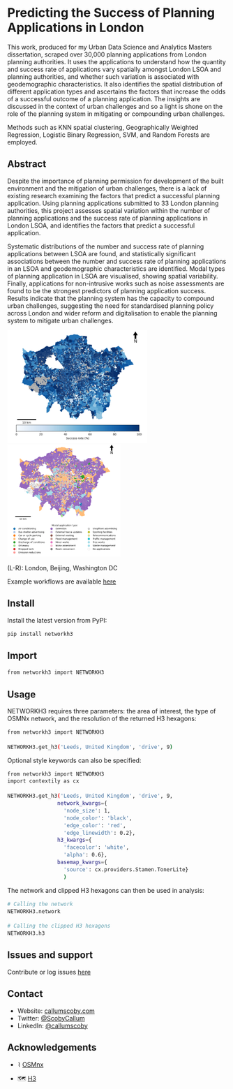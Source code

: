 <h1 align="left">Predicting the Success of Planning Applications in London</h1>

<p>This work, produced for my Urban Data Science and Analytics Masters dissertation, scraped over 30,000 planning applications from London planning authorities. It uses the applications to understand how the quantity and success rate of applications vary spatially amongst London LSOA and planning authorities, and whether such variation is associated with geodemographic characteristics. It also identifies the spatial distribution of different application types and ascertains the factors that increase the odds of a successful outcome of a planning application. The insights are discussed in the context of urban challenges and so a light is shone on the role of the planning system in mitigating or compounding urban challenges.

Methods such as KNN spatial clustering, Geographically Weighted Regression, Logistic Binary Regression, SVM, and Random Forests are employed. </p>

## Abstract
<p> Despite the importance of planning permission for development of the built environment and
the mitigation of urban challenges, there is a lack of existing research examining the factors
that predict a successful planning application. Using planning applications submitted to 33
London planning authorities, this project assesses spatial variation within the number of
planning applications and the success rate of planning applications in London LSOA, and
identifies the factors that predict a successful application.
  
Systematic distributions of the number and success rate of planning applications between
LSOA are found, and statistically significant associations between the number and success
rate of planning applications in an LSOA and geodemographic characteristics are identified.
Modal types of planning application in LSOA are visualised, showing spatial variability.
Finally, applications for non-intrusive works such as noise assessments are found to be the
strongest predictors of planning application success. Results indicate that the planning system
has the capacity to compound urban challenges, suggesting the need for standardised
planning policy across London and wider reform and digitalisation to enable the planning
system to mitigate urban challenges.</p>


<p>
<img src="https://raw.githubusercontent.com/callumscoby/london-planning-applications/main/PA_Success_Rate.png" height="258px" />
<img src="https://raw.githubusercontent.com/callumscoby/london-planning-applications/main/PA_Modal_Type.png" height="258px" />



<p>(L-R): London, Beijing, Washington DC</p></p>

<p>Example workflows are available <a href="https://github.com/callumscoby/networkh3/blob/main/examples.ipynb">here</a></p>

## Install

Install the latest version from PyPI:

```sh
pip install networkh3
```

## Import

```sh
from networkh3 import NETWORKH3
```

## Usage

NETWORKH3 requires three parameters: the area of interest, the type of OSMNx network, and the resolution of the returned H3 hexagons:

```sh
from networkh3 import NETWORKH3

NETWORKH3.get_h3('Leeds, United Kingdom', 'drive', 9)
```

Optional style keywords can also be specified:

```sh
from networkh3 import NETWORKH3
import contextily as cx

NETWORKH3.get_h3('Leeds, United Kingdom', 'drive', 9, 
                network_kwargs={
                  'node_size': 1, 
                  'node_color': 'black',
                  'edge_color': 'red',
                  'edge_linewidth': 0.2}, 
                h3_kwargs={
                  'facecolor': 'white', 
                  'alpha': 0.6}, 
                basemap_kwargs={
                  'source': cx.providers.Stamen.TonerLite}
                  )
```
The network and clipped H3 hexagons can then be used in analysis:

```sh
# Calling the network
NETWORKH3.network

# Calling the clipped H3 hexagons
NETWORKH3.h3
```

## Issues and support

<p>Contribute or log issues <a href="https://github.com/callumscoby/networkh3/issues">here</a></p>

## Contact

* Website: <a href="https://callumscoby.com">callumscoby.com</a>
* Twitter: [@ScobyCallum](https://twitter.com/ScobyCallum)
* LinkedIn: [@callumscoby](https://linkedin.com/in/callumscoby)

## Acknowledgements
* <p>⌇ <a href="https://github.com/gboeing/osmnx">OSMnx</a></p>

* <p>🗺 <a href="https://github.com/uber/h3">H3</a></p>
